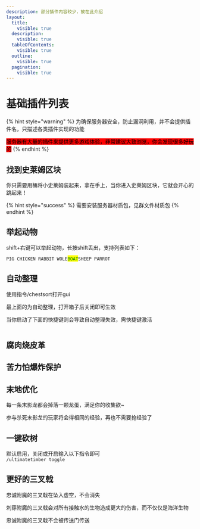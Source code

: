 ```yaml
---
description: 部分插件内容较少，故在此介绍
layout:
  title:
    visible: true
  description:
    visible: true
  tableOfContents:
    visible: true
  outline:
    visible: true
  pagination:
    visible: true
---
```


# 基础插件列表

{% hint style="warning" %}
为确保服务器安全，防止漏洞利用，并不会提供插件名，只描述各类插件实现的功能

<mark style="background-color:red;">服务器有大量的插件来提供更多游戏体验，非常建议大致浏览，你会发现很多好玩的</mark>
{% endhint %}

## 找到史莱姆区块

你只需要用桶将小史莱姆装起来，拿在手上，当你进入史莱姆区块，它就会开心的跳起来！

{% hint style="success" %}
需要安装服务器材质包，见群文件材质包
{% endhint %}

## 举起动物

shift+右键可以举起动物，长按shift丢出，支持列表如下：

`PIG CHICKEN RABBIT WOLE`<mark style="color:green;">`BOAT`</mark>`SHEEP PARROT`

## 自动整理

使用指令/chestsort打开gui

最上面的为自动整理，打开箱子后关闭即可生效

当你启动了下面的快捷键则会导致自动整理失效，需快捷键激活

<figure><img src="https://s2.loli.net/2023/11/24/phkO6N4ZK8ncz3j.webp" alt=""><figcaption></figcaption></figure>

## 腐肉烧皮革

## 苦力怕爆炸保护

## 末地优化

每一条末影龙都会掉落一颗龙蛋，满足你的收集欲\~

参与杀死末影龙的玩家将会得相同的经验，再也不需要抢经验了

## 一键砍树

默认启用，关闭或开启输入以下指令即可\
`/ultimatetimber toggle`

## 更好的三叉戟

忠诚附魔的三叉戟在坠入虚空，不会消失

刺穿附魔的三叉戟会对所有接触水的生物造成更大的伤害，而不仅仅是海洋生物

忠诚附魔的三叉戟不会被传送门传送

